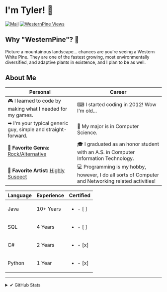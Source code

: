 # I'm Tyler! 🙂

[![Mail](https://img.shields.io/badge/Tyler%40WesternPine.Dev-%E2%9C%89%20Email%20Me-57e?style=for-the-badge)](mailto:tyler@westernpine.dev)
[![WesternPine Views](https://komarev.com/ghpvc/?username=WesternPine&label=Profile%20Views&color=aabbff&style=flat-square)](https://westernpine.dev)

## Why "WesternPine"? 🌲

Picture a mountainous landscape... chances are you're seeing a Western White Pine. They are one of the fastest growing, most environmentally diversified, and adaptive plants in existence, and I plan to be as well.

## About Me

| Personal | Career |
| --- | --- |
| 🎮 I learned to code by making what I needed for my games. | ⌨ I started coding in 2012! Wow I'm old... |
| ➡ I'm your typical generic guy, simple and straight-forward. | 📜 My major is in Computer Science. |
| 🎵 **Favorite Genra:** <u>Rock/Alternative</u> | 🎓 I graduated as an honor student with an A.S. in Computer Information Technology. |
| 🎸 **Favorite Artist:** <u>Highly Suspect</u> | 💻 Programming is my hobby, however, I do all sorts of Computer and Networking related activities! |

| Language | Experience | Certified |
| --- | --- | --- |
| Java | 10+ Years | <ul><li>- [ ] </li></ul> |
| SQL | 4 Years | <ul><li>- [ ] </li></ul> |
| C# | 2 Years | <ul><li>- [x] </li></ul> |
| Python | 1 Year | <ul><li>- [x] </li></ul> |


---

<details>
<summary>✔ GitHub Stats</summary>
<img align="left" alt="codeSTACKr's GitHub Stats" src="https://github-readme-stats.vercel.app/api?username=WesternPine&show_icons=true&hide_border=false&theme=dark"/>
<img align="center" src="https://github-readme-stats.vercel.app/api/top-langs/?username=WesternPine&theme=dark&show_icons=true&locale=en&layout=compact" />
</details>
